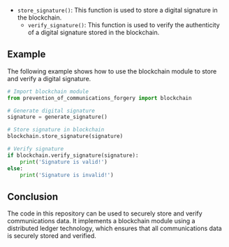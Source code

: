 * `store_signature()`: This function is used to store a digital signature in the blockchain.
  * `verify_signature()`: This function is used to verify the authenticity of a digital signature stored in the blockchain.

## Example

The following example shows how to use the blockchain module to store and verify a digital signature.

```python
# Import blockchain module
from prevention_of_communications_forgery import blockchain

# Generate digital signature
signature = generate_signature()

# Store signature in blockchain
blockchain.store_signature(signature)

# Verify signature
if blockchain.verify_signature(signature):
    print('Signature is valid!')
else:
    print('Signature is invalid!')
```

## Conclusion

The code in this repository can be used to securely store and verify communications data. It implements a blockchain module using a distributed ledger technology, which ensures that all communications data is securely stored and verified.